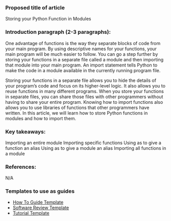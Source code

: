 
### Proposed title of article

Storing your Python Function in Modules

### Introduction paragraph (2-3 paragraphs):
One advantage of functions is the way they separate blocks of code from your main program. By using descriptive names for your functions, your main program will be much easier to follow. You can go a step further by storing your functions in a separate file called a module and then importing that module into your main program. An import statement tells Python to make the code in a module available in the currently running program file. 

Storing your functions in a separate file allows you to hide the details of your program’s code and focus on its higher-level logic. It also allows you to reuse functions in many different programs. When you store your functions in separate files, you can share those files with other programmers without having to share your entire program. Knowing how to import functions also allows you to use libraries of functions that other programmers have written. In this article, we will learn how to store Python functions in modules and how to import them.

### Key takeaways: 
Importing an entire module
Importing specific functions
Using as to give a function an alias
Using as to give a module an alias
Importing all functions in a module


### References: 
N/A

### Templates to use as guides
- [How To Guide Template](https://github.com/section-engineering-education/engineering-education/blob/master/new_contributors/how-to-guide-template.md)
- [Software Review Template](https://github.com/section-engineering-education/engineering-education/blob/master/new_contributors/software-review-template.md)
- [Tutorial Template](https://github.com/section-engineering-education/engineering-education/blob/master/new_contributors/tutorial-template.md)

